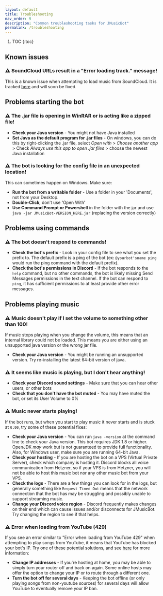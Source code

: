 ```yaml
---
layout: default
title: Troubleshooting
nav_order: 9
description: "Common troubleshooting tasks for JMusicBot"
permalink: /troubleshooting
---
```


1. TOC
{:toc}

## Known issues
### ⚠ SoundCloud URLs result in a "Error loading track." message!
This is a known issue when attempting to load music from SoundCloud. It is tracked [here](https://github.com/jagrosh/MusicBot/issues/833) and will soon be fixed.

## Problems starting the bot
### ⚠ The .jar file is opening in WinRAR or is acting like a zipped file!
* **Check your Java version** - You might not have Java installed
* **Set Java as the default program for .jar files** - On windows, you can do this by right-clicking the .jar file, select *Open with* > *Choose another app* > Check *Always use this app to open .jar files* > choose the newest Java installation

### ⚠ The bot is looking for the config file in an unexpected location!
This can sometimes happen on Windows. Make sure:
* **Run the bot from a writable folder** - Use a folder in your 'Documents', not from your Desktop.
* **Double-Click**, don't use 'Open With'
* **Use Command Prompt or Powershell** in the folder with the jar and use `java -jar JMusicBot-VERSION_HERE.jar` (replacing the version correctly)

## Problems using commands
### ⚠ The bot doesn't respond to commands!
* **Check the bot's prefix** - Look in your config file to see what you set the prefix to. The default prefix is a ping of the bot (ex: `@yourbot'sname ping` would run the ping command with the default prefix).
* **Check the bot's permissions in Discord** - If the bot responds to the `help` command, but no other commands, the bot is likely missing Send Messages permissions in the text channel. If the bot can respond to `ping`, it has sufficient permissions to at least provide other error messages.

## Problems playing music
### ⚠ Music doesn't play if I set the volume to something other than 100!
If music stops playing when you change the volume, this means that an internal library could not be loaded. This means you are either using an unsupported java version or the wrong jar file.
* **Check your Java version** - You might be running an unsupported version. Try re-installing the latest 64-bit version of java.

### ⚠ It seems like music is playing, but I don't hear anything!
* **Check your Discord sound settings** - Make sure that you can hear other users, or other bots
* **Check that you don't have the bot muted** - You may have muted the bot, or set its User Volume to 0%

### ⚠ Music never starts playing!
If the bot runs, but when you start to play music it never starts and is stuck at `0:00`, try some of these potential fixes:
* **Check your Java version** - You can run `java -version` at the command line to check your Java version. This bot requires JDK 1.8 or higher. OpenJDK _may_ work but is not guaranteed to provide full functionality. Also, for Windows user, make sure you are running 64-bit Java.
* **Check your hosting** - If you are hosting the bot on a VPS (Virtual Private Server), check which company is hosting it. Discord blocks all voice communication from Hetzner, so if your VPS is from Hetzner, you will not be able to host this music bot nor any other music bot from your VPS.
* **Check the logs** - There are a few things you can look for in the logs, but generally something like `Request Timed Out` means that the network connection that the bot has may be struggling and possibly unable to support streaming music.
* **Change your Discord voice region** - Discord frequently makes changes on their end which can cause issues and/or disconnects for JMusicBot. Try changing the region to see if that helps.

### ⚠ Error when loading from YouTube (429)
If you see an error similar to "Error when loading from YouTube 429" when attempting to play songs from YouTube, it means that YouTube has blocked your bot's IP. Try one of these potential solutions, and see [here](https://github.com/jagrosh/MusicBot/issues/305) for more information:
* **Change IP addresses** - If you're hosting at home, you may be able to simply turn your router off and back on again. Some online hosts may offer the option to change your IP or to route through a different one.
* **Turn the bot off for several days** - Keeping the bot offline (or only playing songs from non-youtube sources) for several days will allow YouTube to eventually remove your IP ban.
